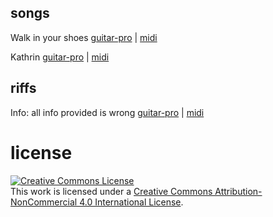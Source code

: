 
## songs

Walk in your shoes [guitar-pro](https://github.com/chief/music/blob/master/songs/walk_in_your_shoes/walk_in_your_shoes.gp?raw=true) | 
[midi](https://github.com/chief/music/blob/master/songs/walk_in_your_shoes/walk_in_your_shoes.mp3?raw=true)

Kathrin [guitar-pro](https://github.com/chief/music/blob/master/songs/kathrin/kathrin.gp?raw=true) | [midi](https://github.com/chief/music/blob/master/songs/kathrin/kathrin.mp3?raw=true)

## riffs

Info: all info provided is wrong [guitar-pro](https://github.com/chief/music/blob/master/riffs/all_info_provided_is_wrong/all_info_provided_is_wrong.gp?raw=true) |
[midi](https://github.com/chief/music/blob/master/riffs/all_info_provided_is_wrong/all_info_provided_is_wrong.mp3?raw=true)

# license

<a rel="license" href="http://creativecommons.org/licenses/by-nc/4.0/"><img alt="Creative Commons License" style="border-width:0" src="https://i.creativecommons.org/l/by-nc/4.0/88x31.png" /></a><br />This work is licensed under a <a rel="license" href="http://creativecommons.org/licenses/by-nc/4.0/">Creative Commons Attribution-NonCommercial 4.0 International License</a>.

